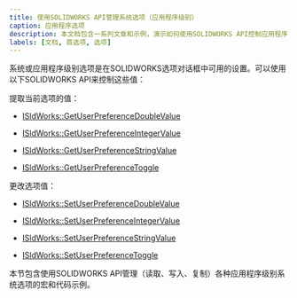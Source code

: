 ```yaml
---
title: 使用SOLIDWORKS API管理系统选项（应用程序级别）
caption: 应用程序选项
description: 本文档包含一系列文章和示例，演示如何使用SOLIDWORKS API控制应用程序（系统）选项（用户首选项）
labels: [文档, 首选项, 选项]
---
```

系统或应用程序级别选项是在SOLIDWORKS选项对话框中可用的设置。可以使用以下SOLIDWORKS API来控制这些值：

提取当前选项的值：

* [ISldWorks::GetUserPreferenceDoubleValue](https://help.solidworks.com/2018/english/api/sldworksapi/SOLIDWORKS.Interop.sldworks~SOLIDWORKS.Interop.sldworks.ISldWorks~GetUserPreferenceDoubleValue.html)

* [ISldWorks::GetUserPreferenceIntegerValue](https://help.solidworks.com/2018/english/api/sldworksapi/SOLIDWORKS.Interop.sldworks~SOLIDWORKS.Interop.sldworks.ISldWorks~GetUserPreferenceIntegerValue.html) 

* [ISldWorks::GetUserPreferenceStringValue](https://help.solidworks.com/2018/english/api/sldworksapi/SOLIDWORKS.Interop.sldworks~SOLIDWORKS.Interop.sldworks.ISldWorks~GetUserPreferenceStringValue.html)

* [ISldWorks::GetUserPreferenceToggle](https://help.solidworks.com/2018/english/api/sldworksapi/SOLIDWORKS.Interop.sldworks~SOLIDWORKS.Interop.sldworks.ISldWorks~GetUserPreferenceToggle.html)

更改选项值：

* [ISldWorks::SetUserPreferenceDoubleValue](https://help.solidworks.com/2018/english/api/sldworksapi/SOLIDWORKS.Interop.sldworks~SOLIDWORKS.Interop.sldworks.ISldWorks~SetUserPreferenceDoubleValue.html)

* [ISldWorks::SetUserPreferenceIntegerValue](https://help.solidworks.com/2018/english/api/sldworksapi/SOLIDWORKS.Interop.sldworks~SOLIDWORKS.Interop.sldworks.ISldWorks~SetUserPreferenceIntegerValue.html) 

* [ISldWorks::SetUserPreferenceStringValue](https://help.solidworks.com/2018/english/api/sldworksapi/SOLIDWORKS.Interop.sldworks~SOLIDWORKS.Interop.sldworks.ISldWorks~SetUserPreferenceStringValue.html)

* [ISldWorks::SetUserPreferenceToggle](https://help.solidworks.com/2018/english/api/sldworksapi/SOLIDWORKS.Interop.sldworks~SOLIDWORKS.Interop.sldworks.ISldWorks~SetUserPreferenceToggle.html)

本节包含使用SOLIDWORKS API管理（读取、写入、复制）各种应用程序级别系统选项的宏和代码示例。